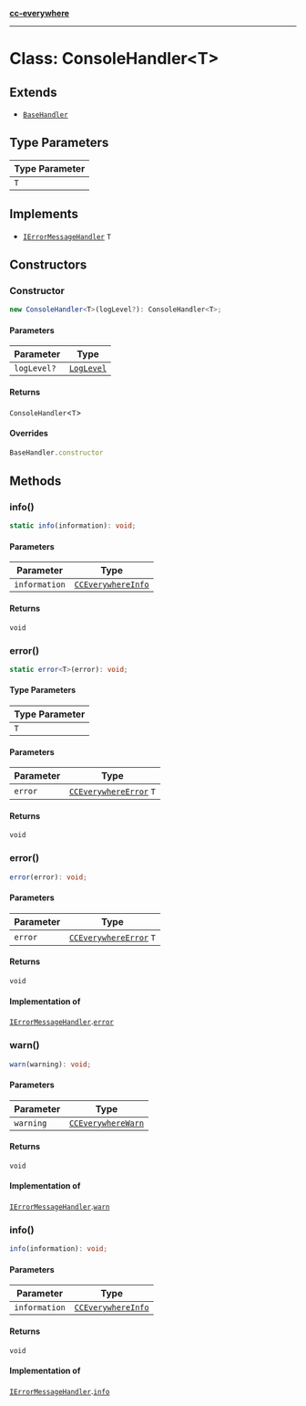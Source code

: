 [**cc-everywhere**](../../../../../../index.md)

***

# Class: ConsoleHandler<T\>

## Extends

- [`BaseHandler`](../../base-handler/classes/base-handler.md)

## Type Parameters

| Type Parameter |
| ------ |
| `T` |

## Implements

- [`IErrorMessageHandler`](../../../i-error-message-handler/interfaces/i-error-message-handler.md) `T`

## Constructors

### Constructor

```ts
new ConsoleHandler<T>(logLevel?): ConsoleHandler<T>;
```

#### Parameters

| Parameter | Type |
| ------ | ------ |
| `logLevel?` | [`LogLevel`](../../../cc-everywhere-error-types/enumerations/log-level.md) |

#### Returns

`ConsoleHandler`<`T`\>

#### Overrides

```ts
BaseHandler.constructor
```

## Methods

### info()

```ts
static info(information): void;
```

#### Parameters

| Parameter | Type |
| ------ | ------ |
| `information` | [`CCEverywhereInfo`](../../../cc-everywhere-error-types/interfaces/cc-everywhere-info.md) |

#### Returns

`void`

<HorizontalLine />

### error()

```ts
static error<T>(error): void;
```

#### Type Parameters

| Type Parameter |
| ------ |
| `T` |

#### Parameters

| Parameter | Type |
| ------ | ------ |
| `error` | [`CCEverywhereError`](../../../cc-everywhere-error/classes/cc-everywhere-error.md) `T` |

#### Returns

`void`

<HorizontalLine />

### error()

```ts
error(error): void;
```

#### Parameters

| Parameter | Type |
| ------ | ------ |
| `error` | [`CCEverywhereError`](../../../cc-everywhere-error/classes/cc-everywhere-error.md) `T` |

#### Returns

`void`

#### Implementation of

[`IErrorMessageHandler`](../../../i-error-message-handler/interfaces/i-error-message-handler.md).[`error`](../../../i-error-message-handler/interfaces/i-error-message-handler.md#error)

<HorizontalLine />

### warn()

```ts
warn(warning): void;
```

#### Parameters

| Parameter | Type |
| ------ | ------ |
| `warning` | [`CCEverywhereWarn`](../../../cc-everywhere-error-types/interfaces/cc-everywhere-warn.md) |

#### Returns

`void`

#### Implementation of

[`IErrorMessageHandler`](../../../i-error-message-handler/interfaces/i-error-message-handler.md).[`warn`](../../../i-error-message-handler/interfaces/i-error-message-handler.md#warn)

<HorizontalLine />

### info()

```ts
info(information): void;
```

#### Parameters

| Parameter | Type |
| ------ | ------ |
| `information` | [`CCEverywhereInfo`](../../../cc-everywhere-error-types/interfaces/cc-everywhere-info.md) |

#### Returns

`void`

#### Implementation of

[`IErrorMessageHandler`](../../../i-error-message-handler/interfaces/i-error-message-handler.md).[`info`](../../../i-error-message-handler/interfaces/i-error-message-handler.md#info)
